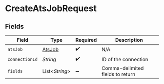 # CreateAtsJobRequest


## Fields

| Field                                   | Type                                    | Required                                | Description                             |
| --------------------------------------- | --------------------------------------- | --------------------------------------- | --------------------------------------- |
| `atsJob`                                | [AtsJob](../../models/shared/AtsJob.md) | :heavy_check_mark:                      | N/A                                     |
| `connectionId`                          | *String*                                | :heavy_check_mark:                      | ID of the connection                    |
| `fields`                                | List\<*String*>                         | :heavy_minus_sign:                      | Comma-delimited fields to return        |